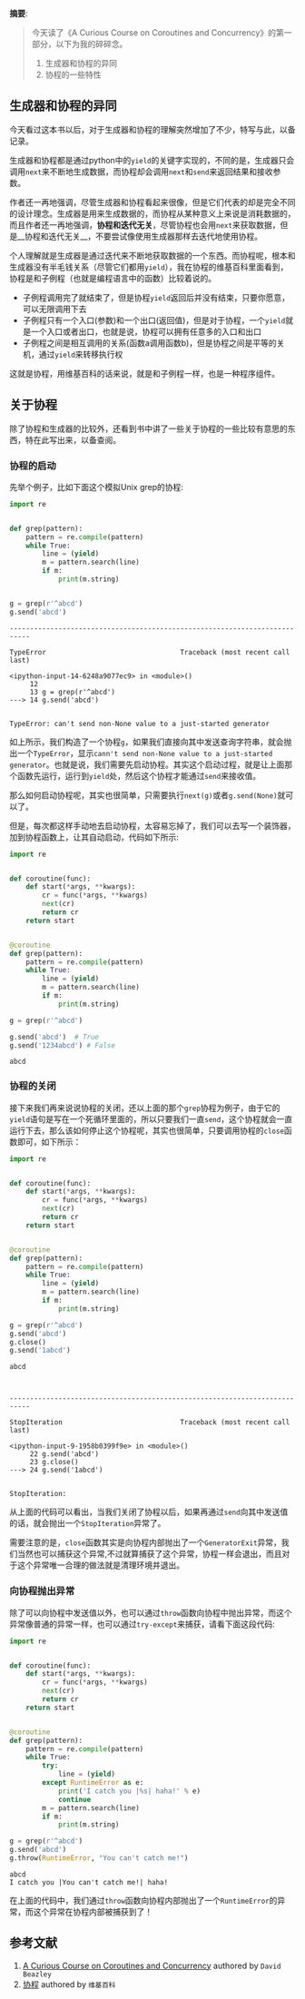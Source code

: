 
__摘要__:

> 今天读了《A Curious Course on Coroutines and Concurrency》的第一部分，以下为我的碎碎念。
> 1. 生成器和协程的异同
> 2. 协程的一些特性


<!--more-->

## 生成器和协程的异同

今天看过这本书以后，对于生成器和协程的理解突然增加了不少，特写与此，以备记录。

生成器和协程都是通过python中的`yield`的关键字实现的，不同的是，生成器只会调用`next`来不断地生成数据，而协程却会调用`next`和`send`来返回结果和接收参数。

作者还一再地强调，尽管生成器和协程看起来很像，但是它们代表的却是完全不同的设计理念。生成器是用来生成数据的，而协程从某种意义上来说是消耗数据的，而且作者还一再地强调，__协程和迭代无关__，尽管协程也会用`next`来获取数据，但是__协程和迭代无关__，不要尝试像使用生成器那样去迭代地使用协程。

个人理解就是生成器是通过迭代来不断地获取数据的一个东西。而协程呢，根本和生成器没有半毛钱关系（尽管它们都用`yield`），我在协程的维基百科里面看到，协程是和子例程（也就是编程语言中的函数）比较着说的。

+ 子例程调用完了就结束了，但是协程`yield`返回后并没有结束，只要你愿意，可以无限调用下去
+ 子例程只有一个入口(参数)和一个出口(返回值)，但是对于协程，一个`yield`就是一个入口或者出口，也就是说，协程可以拥有任意多的入口和出口
+ 子例程之间是相互调用的关系(函数a调用函数b)，但是协程之间是平等的关机，通过`yield`来转移执行权

这就是协程，用维基百科的话来说，就是和子例程一样，也是一种程序组件。

## 关于协程

除了协程和生成器的比较外，还看到书中讲了一些关于协程的一些比较有意思的东西，特在此写出来，以备查阅。

### 协程的启动

先举个例子，比如下面这个模拟Unix grep的协程:


```python
import re


def grep(pattern):
    pattern = re.compile(pattern)
    while True:
        line = (yield)
        m = pattern.search(line)
        if m:
            print(m.string)


g = grep(r'^abcd')
g.send('abcd')
```


    ---------------------------------------------------------------------------

    TypeError                                 Traceback (most recent call last)

    <ipython-input-14-6248a9077ec9> in <module>()
         12
         13 g = grep(r'^abcd')
    ---> 14 g.send('abcd')


    TypeError: can't send non-None value to a just-started generator


如上所示，我们构造了一个协程`g`，如果我们直接向其中发送查询字符串，就会抛出一个`TypeError`，显示`cann't send non-None value to a just-started generator`。也就是说，我们需要先启动协程。其实这个启动过程，就是让上面那个函数先运行，运行到`yield`处，然后这个协程才能通过`send`来接收值。

那么如何启动协程呢，其实也很简单，只需要执行`next(g)`或者`g.send(None)`就可以了。

但是，每次都这样手动地去启动协程，太容易忘掉了，我们可以去写一个装饰器，加到协程函数上，让其自动启动，代码如下所示:


```python
import re


def coroutine(func):
    def start(*args, **kwargs):
        cr = func(*args, **kwargs)
        next(cr)
        return cr
    return start


@coroutine
def grep(pattern):
    pattern = re.compile(pattern)
    while True:
        line = (yield)
        m = pattern.search(line)
        if m:
            print(m.string)

g = grep(r'^abcd')

g.send('abcd')  # True
g.send('1234abcd') # False
```

    abcd


### 协程的关闭

接下来我们再来说说协程的关闭，还以上面的那个`grep`协程为例子，由于它的`yield`语句是写在一个死循环里面的，所以只要我们一直`send`，这个协程就会一直运行下去，那么该如何停止这个协程呢，其实也很简单，只要调用协程的`close`函数即可，如下所示：


```python
import re


def coroutine(func):
    def start(*args, **kwargs):
        cr = func(*args, **kwargs)
        next(cr)
        return cr
    return start


@coroutine
def grep(pattern):
    pattern = re.compile(pattern)
    while True:
        line = (yield)
        m = pattern.search(line)
        if m:
            print(m.string)

g = grep(r'^abcd')
g.send('abcd')
g.close()
g.send('1abcd')
```

    abcd



    ---------------------------------------------------------------------------

    StopIteration                             Traceback (most recent call last)

    <ipython-input-9-1958b0399f9e> in <module>()
         22 g.send('abcd')
         23 g.close()
    ---> 24 g.send('1abcd')


    StopIteration:


从上面的代码可以看出，当我们关闭了协程以后，如果再通过`send`向其中发送值的话，就会抛出一个`StopIteration`异常了。

需要注意的是，`close`函数其实是向协程内部抛出了一个`GeneratorExit`异常，我们当然也可以捕获这个异常,不过就算捕获了这个异常，协程一样会退出，而且对于这个异常唯一合理的做法就是清理环境并退出。

### 向协程抛出异常

除了可以向协程中发送值以外，也可以通过`throw`函数向协程中抛出异常，而这个异常像普通的异常一样，也可以通过`try-except`来捕获，请看下面这段代码:


```python
import re


def coroutine(func):
    def start(*args, **kwargs):
        cr = func(*args, **kwargs)
        next(cr)
        return cr
    return start


@coroutine
def grep(pattern):
    pattern = re.compile(pattern)
    while True:
        try:
            line = (yield)
        except RuntimeError as e:
            print('I catch you |%s| haha!' % e)
            continue
        m = pattern.search(line)
        if m:
            print(m.string)

g = grep(r'^abcd')
g.send('abcd')
g.throw(RuntimeError, "You can't catch me!")
```

    abcd
    I catch you |You can't catch me!| haha!


在上面的代码中，我们通过`throw`函数向协程内部抛出了一个`RuntimeError`的异常，而这个异常在协程内部被捕获到了！

## 参考文献

1. [A Curious Course on Coroutines and Concurrency](http://www.dabeaz.com/coroutines/) authored by `David Beazley`
2. [协程](https://www.wikiwand.com/zh/%E5%8D%8F%E7%A8%8B) authored by `维基百科`
